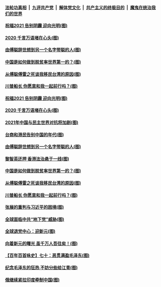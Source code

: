 ####  [法轮功真相](../../../../basic/blob/master/README.md?t=01022042) &nbsp;|&nbsp; [九评共产党](../../../../9ping.md/blob/master/README.md?t=01022042) &nbsp;|&nbsp; [解体党文化](../../../../jtdwh.md/blob/master/README.md?t=01022042)  &nbsp;|&nbsp; [共产主义的终极目的](../../../../gczydzjmd.md/blob/master/README.md?t=01022042) &nbsp;|&nbsp; [魔鬼在统治我们的世界](../../../../mgztzwmdsj.md/blob/master/README.md?t=01022042) 

#### [祝福2021 告别阴霾 迎向光明(图)](../pages/p4/957785.md?t=01022042) 

#### [2020 千言万语堵在心头(图)](../pages/p4/957780.md?t=01022042) 

#### [由傅聪辞世想到另一个名字带聪的人(图)](../pages/p4/957781.md?t=01022042) 

#### [中国是如何做到脱贫率世界第一的？(图)](../pages/p4/957704.md?t=01022042) 

#### [从傅聪傅雷之死谈我移民台湾的原因(图)](../pages/p4/957698.md?t=01022042) 

#### [川普船长 你愿意和我一起前行吗？(图)](../pages/p4/957686.md?t=01022042) 

#### [祝福2021 告别阴霾 迎向光明(图)](../pages/p4/957785.md?t=01022042) 

#### [2020 千言万语堵在心头(图)](../pages/p4/957780.md?t=01022042) 

#### [2021年中国与民主世界对抗将加剧(图)](../pages/p4/957779.md?t=01022042) 

#### [台商和港民告别中国的年代(图)](../pages/p4/957783.md?t=01022042) 

#### [由傅聪辞世想到另一个名字带聪的人(图)](../pages/p4/957781.md?t=01022042) 

#### [黎智英还押 香港法治悬于一线(图)](../pages/p4/957782.md?t=01022042) 



#### [中国是如何做到脱贫率世界第一的？(图)](../pages/p4/957704.md?t=01022042) 

#### [从傅聪傅雷之死谈我移民台湾的原因(图)](../pages/p4/957698.md?t=01022042) 

#### [川普船长 你愿意和我一起前行吗？(图)](../pages/p4/957686.md?t=01022042) 

#### [张展的重判与习近平的困境(图)](../pages/p4/957683.md?t=01022042) 

#### [全球面临中共“地下党”威胁(图)](../pages/p4/957682.md?t=01022042) 

#### [全球退党中心：迎新元(图)](../pages/p4/957697.md?t=01022042) 

#### [向着新元的曙光 虽千万人吾往矣！(图)](../pages/p4/957448.md?t=01022042) 

#### [【百年百首咏史】七十：恶贯满盈毛泽东(图)](../pages/p4/957678.md?t=01022042) 


#### [纪念毛泽东的狂热 不妨分些给江青(图)](../pages/p4/957637.md?t=01022042) 


#### [俄继续紧拉印度牵制中国(图)](../pages/p4/957613.md?t=01022042) 

